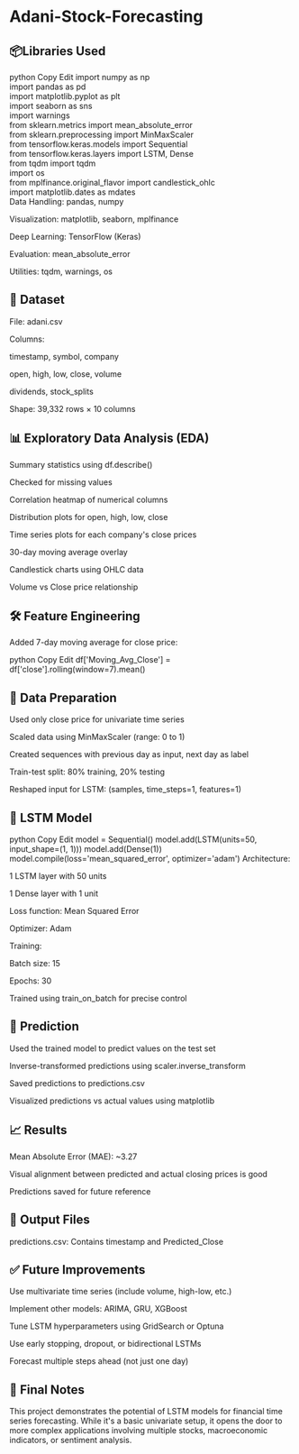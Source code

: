 # Adani-Stock-Forecasting
## 📦Libraries Used
python
Copy
Edit
import numpy as np  
import pandas as pd  
import matplotlib.pyplot as plt  
import seaborn as sns  
import warnings  
from sklearn.metrics import mean_absolute_error  
from sklearn.preprocessing import MinMaxScaler  
from tensorflow.keras.models import Sequential  
from tensorflow.keras.layers import LSTM, Dense  
from tqdm import tqdm  
import os  
from mplfinance.original_flavor import candlestick_ohlc  
import matplotlib.dates as mdates  
Data Handling: pandas, numpy

Visualization: matplotlib, seaborn, mplfinance

Deep Learning: TensorFlow (Keras)

Evaluation: mean_absolute_error

Utilities: tqdm, warnings, os

## 📁 Dataset
File: adani.csv

Columns:

timestamp, symbol, company

open, high, low, close, volume

dividends, stock_splits

Shape: 39,332 rows × 10 columns

## 📊 Exploratory Data Analysis (EDA)
Summary statistics using df.describe()

Checked for missing values

Correlation heatmap of numerical columns

Distribution plots for open, high, low, close

Time series plots for each company's close prices

30-day moving average overlay

Candlestick charts using OHLC data

Volume vs Close price relationship

## 🛠 Feature Engineering
Added 7-day moving average for close price:

python
Copy
Edit
df['Moving_Avg_Close'] = df['close'].rolling(window=7).mean()
## 🧪 Data Preparation
Used only close price for univariate time series

Scaled data using MinMaxScaler (range: 0 to 1)

Created sequences with previous day as input, next day as label

Train-test split: 80% training, 20% testing

Reshaped input for LSTM: (samples, time_steps=1, features=1)

## 🧠 LSTM Model
python
Copy
Edit
model = Sequential()
model.add(LSTM(units=50, input_shape=(1, 1)))
model.add(Dense(1))
model.compile(loss='mean_squared_error', optimizer='adam')
Architecture:

1 LSTM layer with 50 units

1 Dense layer with 1 unit

Loss function: Mean Squared Error

Optimizer: Adam

Training:

Batch size: 15

Epochs: 30

Trained using train_on_batch for precise control

## 🔮 Prediction
Used the trained model to predict values on the test set

Inverse-transformed predictions using scaler.inverse_transform

Saved predictions to predictions.csv

Visualized predictions vs actual values using matplotlib

## 📈 Results
Mean Absolute Error (MAE): ~3.27

Visual alignment between predicted and actual closing prices is good

Predictions saved for future reference

## 📁 Output Files
predictions.csv: Contains timestamp and Predicted_Close

## ✅ Future Improvements
Use multivariate time series (include volume, high-low, etc.)

Implement other models: ARIMA, GRU, XGBoost

Tune LSTM hyperparameters using GridSearch or Optuna

Use early stopping, dropout, or bidirectional LSTMs

Forecast multiple steps ahead (not just one day)

## 🧠 Final Notes
This project demonstrates the potential of LSTM models for financial time series forecasting. While it's a basic univariate setup, it opens the door to more complex applications involving multiple stocks, macroeconomic indicators, or sentiment analysis.
